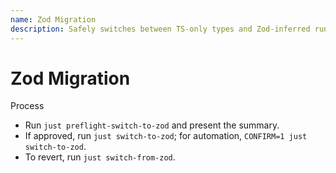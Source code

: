 ```yaml
---
name: Zod Migration
description: Safely switches between TS-only types and Zod-inferred runtime validation with preflight checks.
---
```


# Zod Migration

Process

- Run `just preflight-switch-to-zod` and present the summary.
- If approved, run `just switch-to-zod`; for automation, `CONFIRM=1 just switch-to-zod`.
- To revert, run `just switch-from-zod`.
